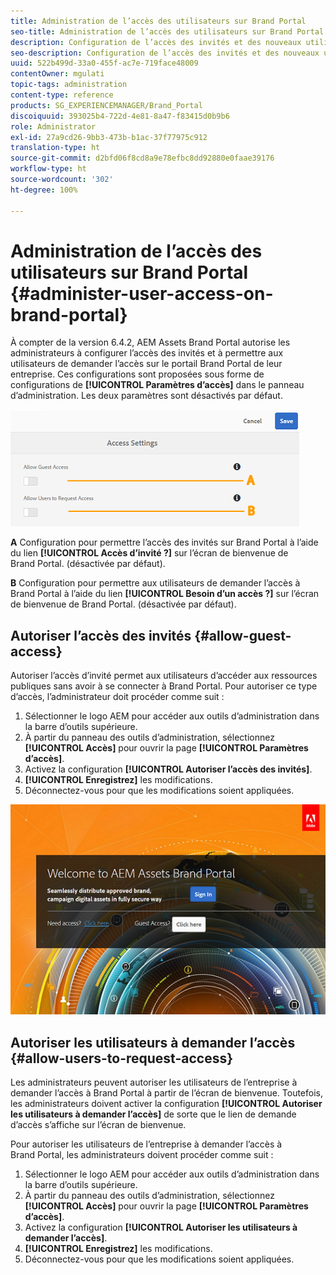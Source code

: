 ```yaml
---
title: Administration de l’accès des utilisateurs sur Brand Portal
seo-title: Administration de l’accès des utilisateurs sur Brand Portal
description: Configuration de l’accès des invités et des nouveaux utilisateurs sur Brand Portal
seo-description: Configuration de l’accès des invités et des nouveaux utilisateurs sur Brand Portal
uuid: 522b499d-33a0-455f-ac7e-719face48009
contentOwner: mgulati
topic-tags: administration
content-type: reference
products: SG_EXPERIENCEMANAGER/Brand_Portal
discoiquuid: 393025b4-722d-4e81-8a47-f83415d0b9b6
role: Administrator
exl-id: 27a9cd26-9bb3-473b-b1ac-37f77975c912
translation-type: ht
source-git-commit: d2bfd06f8cd8a9e78efbc8dd92880e0faae39176
workflow-type: ht
source-wordcount: '302'
ht-degree: 100%

---
```


# Administration de l’accès des utilisateurs sur Brand Portal {#administer-user-access-on-brand-portal}

À compter de la version 6.4.2, AEM Assets Brand Portal autorise les administrateurs à configurer l’accès des invités et à permettre aux utilisateurs de demander l’accès sur le portail Brand Portal de leur entreprise. Ces configurations sont proposées sous forme de configurations de **[!UICONTROL Paramètres d’accès]** dans le panneau d’administration. Les deux paramètres sont désactivés par défaut.

![](assets/access-configs.png)

**A**   Configuration pour permettre l’accès des invités sur Brand Portal à l’aide du lien **[!UICONTROL Accès d’invité ?]** sur l’écran de bienvenue de Brand Portal. (désactivée par défaut).

**B** Configuration pour permettre aux utilisateurs de demander l’accès à Brand Portal à l’aide du lien **[!UICONTROL Besoin d’un accès ?]** sur l’écran de bienvenue de Brand Portal. (désactivée par défaut).

## Autoriser l’accès des invités {#allow-guest-access}

Autoriser l’accès d’invité permet aux utilisateurs d’accéder aux ressources publiques sans avoir à se connecter à Brand Portal.
Pour autoriser ce type d’accès, l’administrateur doit procéder comme suit :

1. Sélectionner le logo AEM pour accéder aux outils d’administration dans la barre d’outils supérieure.
1. À partir du panneau des outils d’administration, sélectionnez **[!UICONTROL Accès]** pour ouvrir la page **[!UICONTROL Paramètres d’accès]**.
1. Activez la configuration **[!UICONTROL Autoriser l’accès des invités]**.
1. **[!UICONTROL Enregistrez]** les modifications.
1. Déconnectez-vous pour que les modifications soient appliquées.

![](assets/bp-welcome-screen.png)

## Autoriser les utilisateurs à demander l’accès {#allow-users-to-request-access}

Les administrateurs peuvent autoriser les utilisateurs de l’entreprise à demander l’accès à Brand Portal à partir de l’écran de bienvenue. Toutefois, les administrateurs doivent activer la configuration **[!UICONTROL Autoriser les utilisateurs à demander l’accès]** de sorte que le lien de demande d’accès s’affiche sur l’écran de bienvenue.

Pour autoriser les utilisateurs de l’entreprise à demander l’accès à Brand Portal, les administrateurs doivent procéder comme suit :

1. Sélectionner le logo AEM pour accéder aux outils d’administration dans la barre d’outils supérieure.
1. À partir du panneau des outils d’administration, sélectionnez **[!UICONTROL Accès]** pour ouvrir la page **[!UICONTROL Paramètres d’accès]**.
1. Activez la configuration **[!UICONTROL Autoriser les utilisateurs à demander l’accès]**.
1. **[!UICONTROL Enregistrez]** les modifications.
1. Déconnectez-vous pour que les modifications soient appliquées.
